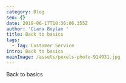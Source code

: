```yaml
---
category: Blog
seo: {}
date: 2019-06-17T10:36:06.355Z
author: 'Ciara Boylan '
title: Back to basics
tags:
  - Tag: Customer Service
intro: Back to basics
mainImage: /assets/pexels-photo-914931.jpg
---
```

Back to basics
